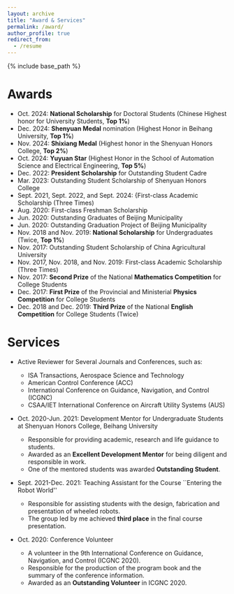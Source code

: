 ```yaml
---
layout: archive
title: "Award & Services"
permalink: /award/
author_profile: true
redirect_from:
  - /resume
---
```


{% include base_path %}

Awards
======
* Oct. 2024: **National Scholarship** for Doctoral Students (Chinese Highest honor for University Students, **Top 1%**)
* Dec. 2024: **Shenyuan Medal** nomination (Highest Honor in Beihang University, **Top 1%**)
* Nov. 2024: **Shixiang Medal** (Highest honor in the Shenyuan Honors College, **Top 2%**)
* Oct. 2024: **Yuyuan Star** (Highest Honor in the School of Automation Science and Electrical Engineering, **Top 5%**)
* Dec. 2022: **President Scholarship** for Outstanding Student Cadre
* Mar. 2023: Outstanding Student Scholarship of Shenyuan Honors College
* Sept. 2021, Sept. 2022, and Sept. 2024: {First-class Academic Scholarship (Three Times)
* Aug. 2020: First-class Freshman Scholarship
* Jun. 2020: Outstanding Graduates of Beijing Municipality
* Jun. 2020: Outstanding Graduation Project of Beijing Municipality
* Nov. 2018 and Nov. 2019: **National Scholarship** for Undergraduates (Twice, **Top 1%**)
* Nov. 2017: Outstanding Student Scholarship of China Agricultural University
* Nov. 2017, Nov. 2018, and Nov. 2019: First-class Academic Scholarship (Three Times)
* Nov. 2017: **Second Prize** of the National **Mathematics Competition** for College Students
* Dec. 2017: **First Prize** of the Provincial and Ministerial **Physics Competition** for College Students
* Dec. 2018 and Dec. 2019: **Third Prize** of the National **English Competition** for College Students (Twice)

Services
======
* Active Reviewer for Several Journals and Conferences, such as:
  * ISA Transactions, Aerospace Science and Technology
  * American Control Conference (ACC)
  * International Conference on Guidance, Navigation, and Control (ICGNC)
  * CSAA/IET International Conference on Aircraft Utility Systems (AUS)

* Oct. 2020-Jun. 2021: Development Mentor for Undergraduate Students at Shenyuan Honors College, Beihang University
  * Responsible for providing academic, research and life guidance to students.
  * Awarded as an **Excellent Development Mentor** for being diligent and responsible in work.
  * One of the mentored students was awarded **Outstanding Student**.

* Sept. 2021-Dec. 2021: Teaching Assistant for the Course ``Entering the Robot World''
  * Responsible for assisting students with the design, fabrication and presentation of wheeled robots.
  * The group led by me achieved **third place** in the final course presentation.

* Oct. 2020: Conference Volunteer
  * A volunteer in the 9th International Conference on Guidance, Navigation, and Control (ICGNC 2020).
  * Responsible for the production of the program book and the summary of the conference information.
  * Awarded as an **Outstanding Volunteer** in ICGNC 2020.
  
